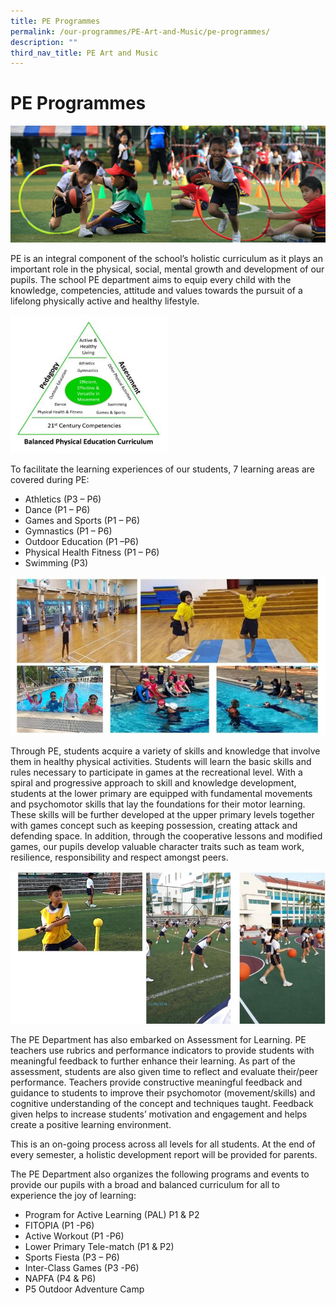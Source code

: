 ```yaml
---
title: PE Programmes
permalink: /our-programmes/PE-Art-and-Music/pe-programmes/
description: ""
third_nav_title: PE Art and Music
---
```

# **PE Programmes**

![](/images/Info%20Pic/PE.png)




PE is an integral component of the school’s holistic curriculum as it plays an important role in the physical, social, mental growth and development of our pupils. The school PE department aims to equip every child with the knowledge, competencies, attitude and values towards the pursuit of a lifelong physically active and healthy lifestyle.


<img src="/images/PE_2022.jpg" 
     style="width:50%">


To facilitate the learning experiences of our students, 7 learning areas are covered during PE:

*   Athletics (P3 – P6)
*   Dance (P1 – P6)
*   Games and Sports (P1 – P6)
*   Gymnastics (P1 – P6)
*   Outdoor Education (P1 –P6)
*   Physical Health Fitness (P1 – P6)
*   Swimming (P3)

![](/images/pe1.jpg)

Through PE, students acquire a variety of skills and knowledge that involve them in healthy physical activities. Students will learn the basic skills and rules necessary to participate in games at the recreational level. With a spiral and progressive approach to skill and knowledge development, students at the lower primary are equipped with fundamental movements and psychomotor skills that lay the foundations for their motor learning. These skills will be further developed at the upper primary levels together with games concept such as keeping possession, creating attack and defending space. In addition, through the cooperative lessons and modified games, our pupils develop valuable character traits such as team work, resilience, responsibility and respect amongst peers.

![](/images/pe2.jpg)

The PE Department has also embarked on Assessment for Learning. PE teachers use rubrics and performance indicators to provide students with meaningful feedback to further enhance their learning. As part of the assessment, students are also given time to reflect and evaluate their/peer performance. Teachers provide constructive meaningful feedback and guidance to students to improve their psychomotor (movement/skills) and cognitive understanding of the concept and techniques taught. Feedback given helps to increase students’ motivation and engagement and helps create a positive learning environment.

This is an on-going process across all levels for all students. At the end of every semester, a holistic development report will be provided for parents.

The PE Department also organizes the following programs and events to provide our pupils with a broad and balanced curriculum for all to experience the joy of learning:

*   Program for Active Learning (PAL) P1 & P2
*   FITOPIA (P1 -P6)
*   Active Workout (P1 -P6)
*   Lower Primary Tele-match (P1 & P2)
*   Sports Fiesta (P3 – P6)
*   Inter-Class Games (P3 -P6)
*   NAPFA (P4 & P6)
*   P5 Outdoor Adventure Camp